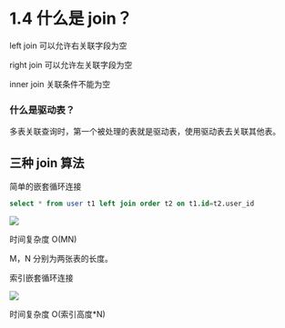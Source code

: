 # 1.4 什么是 join？

left join 可以允许右关联字段为空

right join 可以允许左关联字段为空

inner join 关联条件不能为空

### 什么是驱动表？

多表关联查询时，第一个被处理的表就是驱动表，使用驱动表去关联其他表。

## 三种 join 算法

简单的嵌套循环连接

```sql
select * from user t1 left join order t2 on t1.id=t2.user_id
```

![](https://csnotes.oss-cn-beijing.aliyuncs.com/photos/%E7%AE%80%E5%8D%95%E5%B5%8C%E5%A5%97%E5%BE%AA%E7%8E%AF%E8%BF%9E%E6%8E%A5.drawio.png)

时间复杂度 O(MN)

M，N 分别为两张表的长度。

索引嵌套循环连接

![](https://csnotes.oss-cn-beijing.aliyuncs.com/photos/%E7%B4%A2%E5%BC%95%E5%B5%8C%E5%A5%97%E5%BE%AA%E7%8E%AF%E8%BF%9E%E6%8E%A5.drawio.png)

时间复杂度 O(索引高度*N)

